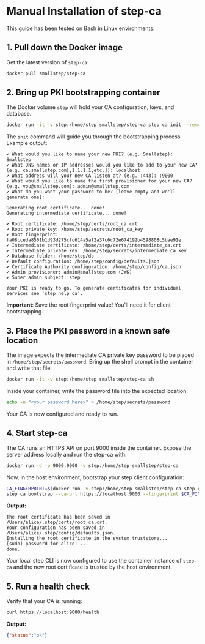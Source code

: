 # Manual Installation of step-ca

This guide has been tested on Bash in Linux environments.

## 1. Pull down the Docker image
Get the latest version of `step-ca`:

```bash
docker pull smallstep/step-ca
```

## 2. Bring up PKI bootstrapping container
The Docker volume `step` will hold your CA configuration, keys, and database.

```bash
docker run -it -v step:/home/step smallstep/step-ca step ca init --remote-management
```

The `init` command will guide you through the bootstrapping process. Example output:

```plaintext
✔ What would you like to name your new PKI? (e.g. Smallstep): Smallstep
✔ What DNS names or IP addresses would you like to add to your new CA? (e.g. ca.smallstep.com[,1.1.1.1,etc.]): localhost
✔ What address will your new CA listen at? (e.g. :443): :9000
✔ What would you like to name the first provisioner for your new CA? (e.g. you@smallstep.com): admin@smallstep.com
✔ What do you want your password to be? [leave empty and we'll generate one]:

Generating root certificate... done!
Generating intermediate certificate... done!

✔ Root certificate: /home/step/certs/root_ca.crt
✔ Root private key: /home/step/secrets/root_ca_key
✔ Root fingerprint: fa08cceda8501b1d93d275cfc614a5af2a37c6c72e674192b4598808c5bae91e
✔ Intermediate certificate: /home/step/certs/intermediate_ca.crt
✔ Intermediate private key: /home/step/secrets/intermediate_ca_key
✔ Database folder: /home/step/db
✔ Default configuration: /home/step/config/defaults.json
✔ Certificate Authority configuration: /home/step/config/ca.json
✔ Admin provisioner: admin@smallstep.com (JWK)
✔ Super admin subject: step

Your PKI is ready to go. To generate certificates for individual services see 'step help ca'.
```

**Important**: Save the root fingerprint value! You'll need it for client bootstrapping.

## 3. Place the PKI password in a known safe location
The image expects the intermediate CA private key password to be placed in `/home/step/secrets/password`. Bring up the shell prompt in the container and write that file:

```bash
docker run -it -v step:/home/step smallstep/step-ca sh
```

Inside your container, write the password file into the expected location:

```bash
echo -n "<your password here>" > /home/step/secrets/password
```

Your CA is now configured and ready to run.

## 4. Start step-ca
The CA runs an HTTPS API on port 9000 inside the container. Expose the server address locally and run the step-ca with:

```bash
docker run -d -p 9000:9000 -v step:/home/step smallstep/step-ca
```

Now, in the host environment, bootstrap your step client configuration:

```bash
CA_FINGERPRINT=$(docker run -v step:/home/step smallstep/step-ca step certificate fingerprint /home/step/certs/root_ca.crt)
step ca bootstrap --ca-url https://localhost:9000 --fingerprint $CA_FINGERPRINT --install
```

**Output:**

```plaintext
The root certificate has been saved in /Users/alice/.step/certs/root_ca.crt.
Your configuration has been saved in /Users/alice/.step/config/defaults.json.
Installing the root certificate in the system truststore...
[sudo] password for alice: ...
done.
```

Your local step CLI is now configured to use the container instance of `step-ca` and the new root certificate is trusted by the host environment.

## 5. Run a health check

Verify that your CA is running:

```bash
curl https://localhost:9000/health
```

**Output:**

```json
{"status":"ok"}
```


